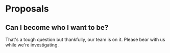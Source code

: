 # Proposals

## Can I become who I want to be?

That's a tough question but thankfully, our team is on it. Please bear with us while we're investigating.

## 



